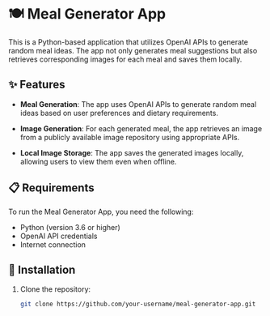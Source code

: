 # 🍽 Meal Generator App

This is a Python-based application that utilizes OpenAI APIs to generate random meal ideas. The app not only generates meal suggestions but also retrieves corresponding images for each meal and saves them locally.

## ✨ Features

- **Meal Generation**: The app uses OpenAI APIs to generate random meal ideas based on user preferences and dietary requirements.

- **Image Generation**: For each generated meal, the app retrieves an image from a publicly available image repository using appropriate APIs.

- **Local Image Storage**: The app saves the generated images locally, allowing users to view them even when offline.

## 📋 Requirements

To run the Meal Generator App, you need the following:

- Python (version 3.6 or higher)
- OpenAI API credentials
- Internet connection

## 🚀 Installation

1. Clone the repository:

   ```bash
   git clone https://github.com/your-username/meal-generator-app.git
